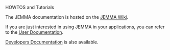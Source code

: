 HOWTOS and Tutorials
<!-- Remember: the first line always goes with the title-->
<!-- Please use h3 headers (###) inside these files -->

The JEMMA documentation is hosted on the [JEMMA Wiki](https://github.com/ismb/jemma/wiki). 

If you are just interested in using JEMMA in your applications, you can refer to the [User Documentation](https://github.com/ismb/jemma/wiki/User-Documentation).

[Developers Documentation](https://github.com/ismb/jemma/wiki/Developers-Documentation) is also available.




